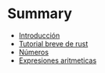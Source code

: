 # Summary

- [Introducción](./capitulo_1.md)
- [Tutorial breve de rust](tutorial.md)
- [Números](just-nums/README.md)
- [Expresiones aritmeticas]()
